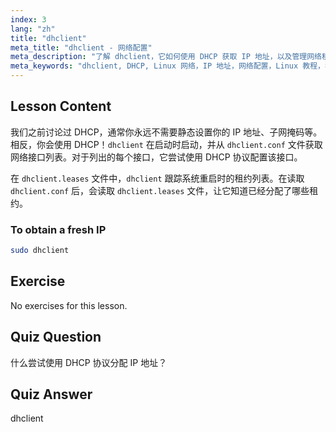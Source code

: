 ```yaml
---
index: 3
lang: "zh"
title: "dhclient"
meta_title: "dhclient - 网络配置"
meta_description: "了解 dhclient，它如何使用 DHCP 获取 IP 地址，以及管理网络租约。理解 dhclient.conf 和 dhclient.leases 文件。Linux 初学者指南。"
meta_keywords: "dhclient, DHCP, Linux 网络，IP 地址，网络配置，Linux 教程，初学者指南"
---
```


## Lesson Content

我们之前讨论过 DHCP，通常你永远不需要静态设置你的 IP 地址、子网掩码等。相反，你会使用 DHCP！`dhclient` 在启动时启动，并从 `dhclient.conf` 文件获取网络接口列表。对于列出的每个接口，它尝试使用 DHCP 协议配置该接口。

在 `dhclient.leases` 文件中，`dhclient` 跟踪系统重启时的租约列表。在读取 `dhclient.conf` 后，会读取 `dhclient.leases` 文件，让它知道已经分配了哪些租约。

### To obtain a fresh IP

```bash
sudo dhclient
```

## Exercise

No exercises for this lesson.

## Quiz Question

什么尝试使用 DHCP 协议分配 IP 地址？

## Quiz Answer

dhclient
